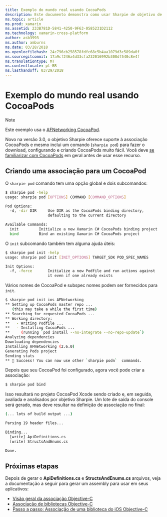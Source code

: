 ```yaml
---
title: Exemplo do mundo real usando CocoaPods
description: Este documento demonstra como usar Sharpie de objetivo de gerar automaticamente as definições de associação do c# de um CocoaPod.
ms.topic: article
ms.prod: xamarin
ms.assetid: 233B781D-5841-4250-9F63-0585231D2112
ms.technology: xamarin-cross-platform
author: asb3993
ms.author: amburns
ms.date: 03/28/2018
ms.openlocfilehash: 24c796cb258578fdfc68c5b4aa1079d3c589da0f
ms.sourcegitcommit: 17a9cf246a4d33cfa232016992b308df540c8e4f
ms.translationtype: MT
ms.contentlocale: pt-BR
ms.lasthandoff: 03/29/2018
---
```

# <a name="real-world-example-using-cocoapods"></a>Exemplo do mundo real usando CocoaPods

> [!NOTE]
> Este exemplo usa o [AFNetworking CocoaPod](https://cocoapods.org/pods/AFNetworking).

Novo na versão 3.0, o objetivo Sharpie oferece suporte à associação CocoaPods e mesmo inclui um comando (`sharpie pod`) para fazer o download, configurando e criando CocoaPods muito fácil. Você deve [se familiarizar com CocoaPods](https://cocoapods.org) em geral antes de usar esse recurso.

## <a name="creating-a-binding-for-a-cocoapod"></a>Criando uma associação para um CocoaPod

O `sharpie pod` comando tem uma opção global e dois subcomandos:

```bash
$ sharpie pod -help
usage: sharpie pod [OPTIONS] COMMAND [COMMAND_OPTIONS]

Pod Options:
  -d, -dir DIR     Use DIR as the CocoaPods binding directory,
                   defaulting to the current directory

Available Commands:
  init         Initialize a new Xamarin C# CocoaPods binding project
  bind         Bind an existing Xamarin C# CocoaPods project
```

O `init` subcomando também tem alguma ajuda úteis:

```bash
$ sharpie pod init -help
usage: sharpie pod init [INIT_OPTIONS] TARGET_SDK POD_SPEC_NAMES

Init Options:
  -f, -force       Initialize a new Podfile and run actions against
                   it even if one already exists
```

Vários nomes de CocoaPod e subspec nomes podem ser fornecidos para `init`.

```bash
$ sharpie pod init ios AFNetworking
** Setting up CocoaPods master repo ...
   (this may take a while the first time)
** Searching for requested CocoaPods ...
** Working directory:
**   - Writing Podfile ...
**   - Installing CocoaPods ...
**     (running `pod install --no-integrate --no-repo-update`)
Analyzing dependencies
Downloading dependencies
Installing AFNetworking (2.6.0)
Generating Pods project
Sending stats
** 🍻 Success! You can now use other `sharpie podn`  commands.
```

Depois que seu CocoaPod foi configurado, agora você pode criar a associação:

```bash
$ sharpie pod bind
```

Isso resultará no projeto CocoaPod Xcode sendo criado e, em seguida, avaliada e analisados por objetivo Sharpie. Um lote de saída do console será gerado, mas deve resultar na definição de associação no final:

```bash
(... lots of build output ...)

Parsing 19 header files...

Binding...
  [write] ApiDefinitions.cs
  [write] StructsAndEnums.cs

Done.
```

## <a name="next-steps"></a>Próximas etapas

Depois de gerar o **ApiDefinitions.cs** e **StructsAndEnums.cs** arquivos, veja a documentação a seguir para gerar um assembly para usar em seus aplicativos:

- [Visão geral da associação Objective-C](~/cross-platform/macios/binding/overview.md)
- [Associação de bibliotecas Objective-C](~/cross-platform/macios/binding/objective-c-libraries.md)
- [Passo a passo: Associação de uma biblioteca do iOS Objective-C](~/ios/platform/binding-objective-c/walkthrough.md)

